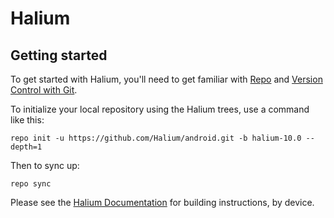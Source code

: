 Halium
===========

Getting started
---------------

To get started with Halium, you'll need to get
familiar with [Repo](https://source.android.com/source/using-repo.html) and [Version Control with Git](https://source.android.com/source/version-control.html).

To initialize your local repository using the Halium trees, use a command like this:
```
repo init -u https://github.com/Halium/android.git -b halium-10.0 --depth=1
```
Then to sync up:
```
repo sync
```
Please see the [Halium Documentation](http://docs.halium.org/) for building instructions, by device.
